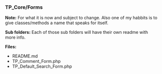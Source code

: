 ### TP_Core/Forms 


**Note:** For what it is now and subject to change. Also one of my habbits is to give classes/methods a name that speaks for itself.

**Sub folders:** Each of those sub folders will have their own readme with more info.

**Files:** 
- README.md
- TP_Comment_Form.php  
- TP_Default_Search_Form.php

